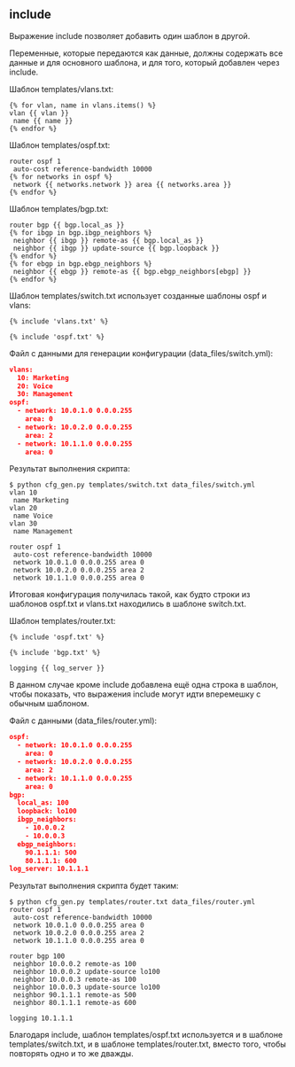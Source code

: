 ## include

Выражение include позволяет добавить один шаблон в другой.

Переменные, которые передаются как данные, должны содержать все данные и для основного шаблона, и для того, который добавлен через include.


Шаблон templates/vlans.txt:
```
{% for vlan, name in vlans.items() %}
vlan {{ vlan }}
 name {{ name }}
{% endfor %}
```

Шаблон templates/ospf.txt:
```
router ospf 1
 auto-cost reference-bandwidth 10000
{% for networks in ospf %}
 network {{ networks.network }} area {{ networks.area }}
{% endfor %}
```

Шаблон templates/bgp.txt:
```
router bgp {{ bgp.local_as }}
{% for ibgp in bgp.ibgp_neighbors %}
 neighbor {{ ibgp }} remote-as {{ bgp.local_as }}
 neighbor {{ ibgp }} update-source {{ bgp.loopback }}
{% endfor %}
{% for ebgp in bgp.ebgp_neighbors %}
 neighbor {{ ebgp }} remote-as {{ bgp.ebgp_neighbors[ebgp] }}
{% endfor %}
```

Шаблон templates/switch.txt использует созданные шаблоны ospf и vlans:
```
{% include 'vlans.txt' %}

{% include 'ospf.txt' %}
```

Файл с данными для генерации конфигурации (data_files/switch.yml):
```json
vlans:
  10: Marketing
  20: Voice
  30: Management
ospf:
  - network: 10.0.1.0 0.0.0.255
    area: 0
  - network: 10.0.2.0 0.0.0.255
    area: 2
  - network: 10.1.1.0 0.0.0.255
    area: 0
```

Результат выполнения скрипта:
```
$ python cfg_gen.py templates/switch.txt data_files/switch.yml
vlan 10
 name Marketing
vlan 20
 name Voice
vlan 30
 name Management

router ospf 1
 auto-cost reference-bandwidth 10000
 network 10.0.1.0 0.0.0.255 area 0
 network 10.0.2.0 0.0.0.255 area 2
 network 10.1.1.0 0.0.0.255 area 0
```

Итоговая конфигурация получилась такой, как будто строки из шаблонов ospf.txt и vlans.txt находились в шаблоне switch.txt.



Шаблон templates/router.txt:
```
{% include 'ospf.txt' %}

{% include 'bgp.txt' %}

logging {{ log_server }}
```

В данном случае кроме include добавлена ещё одна строка в шаблон, чтобы показать, что выражения include могут идти вперемешку с обычным шаблоном.

Файл с данными (data_files/router.yml):
```json
ospf:
  - network: 10.0.1.0 0.0.0.255
    area: 0
  - network: 10.0.2.0 0.0.0.255
    area: 2
  - network: 10.1.1.0 0.0.0.255
    area: 0
bgp:
  local_as: 100
  loopback: lo100
  ibgp_neighbors:
    - 10.0.0.2
    - 10.0.0.3
  ebgp_neighbors:
    90.1.1.1: 500
    80.1.1.1: 600
log_server: 10.1.1.1
```


Результат выполнения скрипта будет таким:
```
$ python cfg_gen.py templates/router.txt data_files/router.yml
router ospf 1
 auto-cost reference-bandwidth 10000
 network 10.0.1.0 0.0.0.255 area 0
 network 10.0.2.0 0.0.0.255 area 2
 network 10.1.1.0 0.0.0.255 area 0

router bgp 100
 neighbor 10.0.0.2 remote-as 100
 neighbor 10.0.0.2 update-source lo100
 neighbor 10.0.0.3 remote-as 100
 neighbor 10.0.0.3 update-source lo100
 neighbor 90.1.1.1 remote-as 500
 neighbor 80.1.1.1 remote-as 600

logging 10.1.1.1
```

Благодаря include, шаблон templates/ospf.txt используется и в шаблоне templates/switch.txt, и в шаблоне templates/router.txt, вместо того, чтобы повторять одно и то же дважды.

